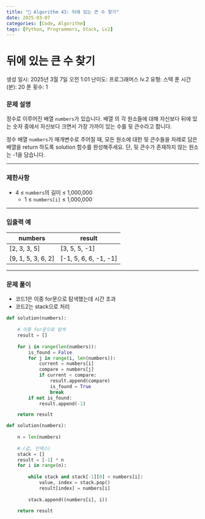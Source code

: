 ```yaml
---
title: "🧠 Algorithm 43: 뒤에 있는 큰 수 찾기"
date: 2025-03-07
categories: [Code, Algorithm]
tags: [Python, Programmers, Stack, Lv2]
---
```


# 뒤에 있는 큰 수 찾기

생성 일시: 2025년 3월 7일 오전 1:01
난이도: 프로그래머스 lv.2
유형: 스택
푼 시간 (분): 20
푼 횟수: 1

### **문제 설명**

정수로 이루어진 배열 `numbers`가 있습니다. 배열 의 각 원소들에 대해 자신보다 뒤에 있는 숫자 중에서 자신보다 크면서 가장 가까이 있는 수를 뒷 큰수라고 합니다.

정수 배열 `numbers`가 매개변수로 주어질 때, 모든 원소에 대한 뒷 큰수들을 차례로 담은 배열을 return 하도록 solution 함수를 완성해주세요. 단, 뒷 큰수가 존재하지 않는 원소는 -1을 담습니다.

---

### 제한사항

- 4 ≤ `numbers`의 길이 ≤ 1,000,000
    - 1 ≤ `numbers[i]` ≤ 1,000,000

---

### 입출력 예

| numbers | result |
| --- | --- |
| [2, 3, 3, 5] | [3, 5, 5, -1] |
| [9, 1, 5, 3, 6, 2] | [-1, 5, 6, 6, -1, -1] |

---

### 문제 풀이

- 코드1은 이중 for문으로 탐색했는데 시간 초과
- 코드2는 stack으로 처리

```python
def solution(numbers):
    
    # 이중 for문으로 탐색
    result = []
    
    for i in range(len(numbers)):
        is_found = False
        for j in range(i, len(numbers)):
            current = numbers[i]
            compare = numbers[j]
            if current < compare:
                result.append(compare)
                is_found = True
                break
        if not is_found:
            result.append(-1)

    return result
```

```python
def solution(numbers):
    
    n = len(numbers)
    
    # (값, 인덱스)
    stack = []
    result = [-1] * n
    for i in range(n):
        
        while stack and stack[-1][0] < numbers[i]:
            value, index = stack.pop()
            result[index] = numbers[i]
            
        stack.append((numbers[i], i))
        
    return result
```